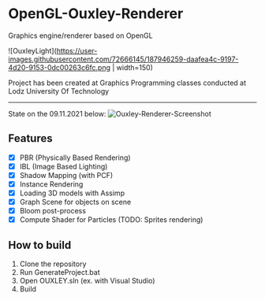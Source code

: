 # OpenGL-Ouxley-Renderer
Graphics engine/renderer based on OpenGL

![OuxleyLight](https://user-images.githubusercontent.com/72666145/187946259-daafea4c-9197-4d20-9153-0dc00263c6fc.png | width=150)

Project has been created at Graphics Programming classes conducted at Lodz University Of Technology

___
State on the 09.11.2021 below:
![Ouxley-Renderer-Screenshot](https://user-images.githubusercontent.com/72666145/152707156-4179ea56-6aca-492e-afb1-60069784549a.png)

## Features

- [x] PBR (Physically Based Rendering)
- [x] IBL (Image Based Lighting)
- [x] Shadow Mapping (with PCF)
- [x] Instance Rendering
- [x] Loading 3D models with Assimp
- [x] Graph Scene for objects on scene
- [x] Bloom post-process
- [x] Compute Shader for Particles (TODO: Sprites rendering)

## How to build
1. Clone the repository
2. Run GenerateProject.bat
3. Open OUXLEY.sln (ex. with Visual Studio)
4. Build
